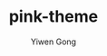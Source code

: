---
title: "pink-theme"
github: https://github.com/Adagio-cantabile/Adagio-cantabile.github.io
demo: http://adagio-cantabile.github.io/
author: Yiwen Gong
draft: true
ssg:
  - Jekyll
cms:
  - No Cms
---
